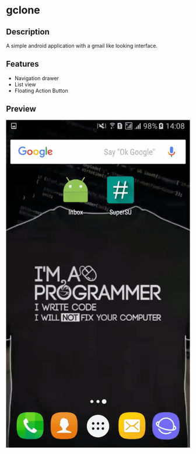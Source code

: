 # gclone

## Description

A simple android application with a gmail like looking interface. 

## Features

* Navigation drawer
* List view
* Floating Action Button

## Preview

![alt text](docs/preview.gif)
